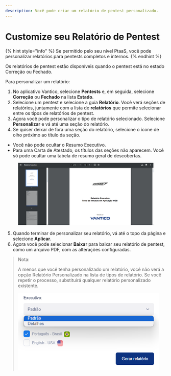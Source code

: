```yaml
---
description: Você pode criar um relatório de pentest personalizado.
---
```


# Customize seu Relatório de Pentest

{% hint style="info" %}
Se permitido pelo seu nível PtaaS, você pode personalizar relatórios para pentests completos e internos.
{% endhint %}



Os relatórios de pentest estão disponíveis quando o pentest está no estado Correção ou Fechado.

Para personalizar um relatório:

1. No aplicativo Vantico, selecione **Pentests** e, em seguida, selecione **Correção** ou **Fechado** na lista **Estado**.
2. Selecione um pentest e selecione a guia **Relatório**. Você verá seções de relatórios, juntamente com a lista de **relatórios** que permite selecionar entre os tipos de relatórios de pentest.
3. Agora você pode personalizar o tipo de relatório selecionado. Selecione **Personalizar** e vá até uma seção do relatório.
4. Se quiser deixar de fora uma seção do relatório, selecione o ícone de olho próximo ao título da seção.

* Você não pode ocultar o Resumo Executivo.
* Para uma Carta de Atestado, os títulos das seções não aparecem. Você só pode ocultar uma tabela de resumo geral de descobertas.

<figure><img src="../../../../.gitbook/assets/18.png" alt=""><figcaption></figcaption></figure>

5. Quando terminar de personalizar seu relatório, vá até o topo da página e selecione **Aplicar**.
6. Agora você pode selecionar **Baixar** para baixar seu relatório de pentest, como um arquivo PDF, com as alterações configuradas.

> Nota:
>
> A menos que você tenha personalizado um relatório, você não verá a opção Relatório Personalizado na lista de tipos de relatório. Se você repetir o processo, substituirá qualquer relatório personalizado existente.
>
> ![](../../../../.gitbook/assets/19.png)
